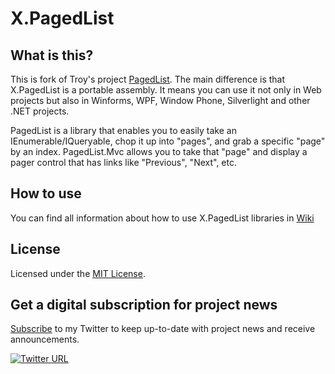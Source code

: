 # X.PagedList

## What is this?
This is fork of Troy's project [PagedList](https://github.com/troygoode/PagedList).
The main difference is that X.PagedList is a portable assembly. It means you can use it not only in Web projects but also in Winforms, WPF, Window Phone, Silverlight and other .NET projects.

PagedList is a library that enables you to easily take an IEnumerable/IQueryable, chop it up into "pages", and grab a specific "page" by an index. PagedList.Mvc allows you to take that "page" and display a pager control that has links like "Previous", "Next", etc.

## How to use
You can find all information about how to use X.PagedList libraries in [Wiki](https://github.com/dncuug/X.PagedList/wiki)

## License
Licensed under the [MIT License](http://www.opensource.org/licenses/mit-license.php).

## Get a digital subscription for project news
[Subscribe](https://twitter.com/intent/user?screen_name=andrew_gubskiy) to my Twitter to keep up-to-date with project news and receive announcements.

[![Twitter URL](https://img.shields.io/twitter/url/https/twitter.com/andrew_gubskiy.svg?style=social&label=Follow%20%40andrew_gubskiy)](https://twitter.com/andrew_gubskiy)
